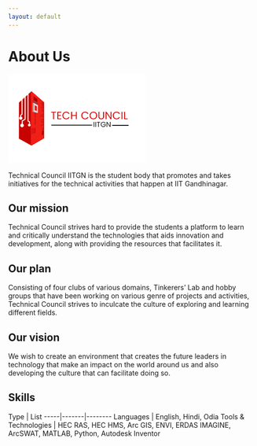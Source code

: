 ```yaml
---
layout: default
---
```


# About Us

<img class="profile-picture" src="download.png">

Technical Council IITGN is the student body that promotes and takes initiatives for the technical activities that happen at IIT Gandhinagar. 

## Our mission
Technical Council strives hard to provide the students a platform to learn and critically understand the technologies that aids innovation and development, along with providing the resources that facilitates it.
## Our plan 
Consisting of four clubs of various domains, Tinkerers’ Lab and hobby groups that have been working on various genre of projects and activities, Technical Council strives to inculcate the culture of exploring and learning different fields.
## Our vision
We wish to create an environment that creates the future leaders in technology that make an impact on the world around us and also developing the culture that can facilitate doing so.

## Skills

Type | List
-----|-------|--------
Languages | English, Hindi, Odia
Tools & Technologies | HEC RAS, HEC HMS, Arc GIS, ENVI, ERDAS IMAGINE, ArcSWAT, MATLAB, Python, Autodesk Inventor
 



